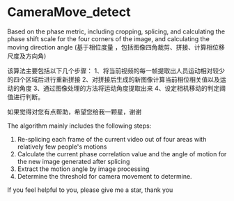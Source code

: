 # CameraMove_detect
Based on the phase metric, including cropping, splicing, and calculating the phase shift scale for the four corners of the image, and calculating the moving direction angle (基于相位度量 ，包括图像四角裁剪、拼接、计算相位移尺度及方向角)

该算法主要包括以下几个步骤：
1、将当前视频的每一帧提取出人员运动相对较少的四个区域后进行重新拼接
2、对拼接后生成的新图像计算当前相位相关值以及运动的角度
3、通过图像处理的方法将运动角度提取出来
4、设定相机移动的判定阈值进行判断。

如果觉得对您有点帮助，希望您给我一颗星，谢谢

The algorithm mainly includes the following steps:
1. Re-splicing each frame of the current video out of four areas with relatively few people's motions
2. Calculate the current phase correlation value and the angle of motion for the new image generated after splicing
3. Extract the motion angle by image processing
4. Determine the threshold for camera movement to determine.

If you feel helpful to you, please give me a star, thank you
